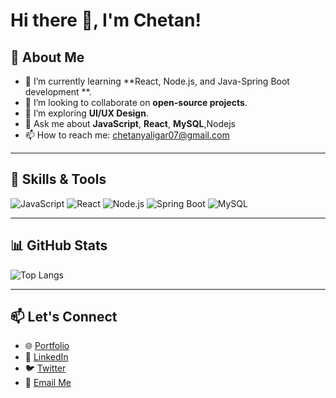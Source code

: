 # Hi there 👋, I'm Chetan!



## 🚀 About Me
- 🌱 I’m currently learning **React, Node.js, and Java-Spring Boot development **.
- 👯 I’m looking to collaborate on **open-source projects**.
- 🤔 I’m exploring **UI/UX Design**.
- 💬 Ask me about **JavaScript**, **React**, **MySQL**,Nodejs
- 📫 How to reach me: chetanyaligar07@gmail.com

---

## 🌟 Skills & Tools
![JavaScript](https://img.shields.io/badge/-JavaScript-F7DF1E?logo=javascript&logoColor=black)
![React](https://img.shields.io/badge/-React-61DAFB?logo=react&logoColor=white)
![Node.js](https://img.shields.io/badge/-Node.js-339933?logo=node.js&logoColor=white)
![Spring Boot](https://img.shields.io/badge/-Spring%20Boot-6DB33F?logo=spring&logoColor=white)
![MySQL](https://img.shields.io/badge/-MySQL-4479A1?logo=mysql&logoColor=white)

---

## 📊 GitHub Stats


![Top Langs](https://github-readme-stats.vercel.app/api/top-langs/?username=Yaligarchetan&layout=compact&theme=radical)

---

## 📫 Let's Connect
- 🌐 [Portfolio](https://yaligarchetan.github.io/Portfolio/)
- 💼 [LinkedIn](https://www.linkedin.com/in/chetan-yaligar-32009526a/)
- 🐦 [Twitter](https://twitter.com/yourusername)
- 📧 [Email Me](chetanyaligar07@gmail.com)
